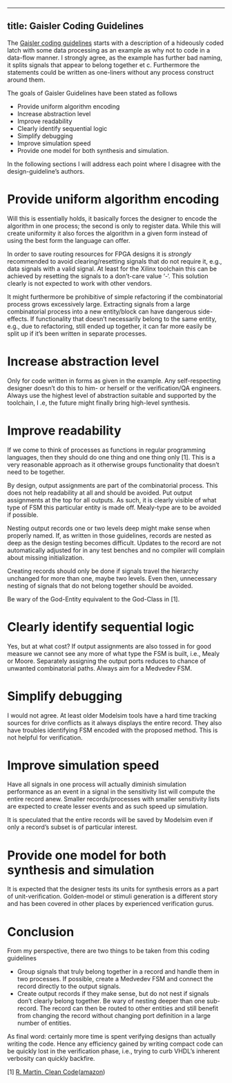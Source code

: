 -----
title: Gaisler Coding Guidelines
-----

The [Gaisler coding
guidelines](http://www.gaisler.com/doc/vhdl2proc.pdf) starts with a
description of a hideously coded latch with some data processing as an
example as why not to code in a data-flow manner. I strongly agree, as
the example has further bad naming, it splits signals that appear to
belong together et c. Furthermore the statements could be written as
one-liners without any process construct around them.

The goals of Gaisler Guidelines have been stated as follows

-   Provide uniform algorithm encoding
-   Increase abstraction level
-   Improve readability
-   Clearly identify sequential logic
-   Simplify debugging
-   Improve simulation speed
-   Provide one model for both synthesis and simulation.

In the following sections I will address each point where I disagree
with the design-guideline’s authors.

Provide uniform algorithm encoding
==================================

Will this is essentially holds, it basically forces the designer to
encode the algorithm in one process; the second is only to register
data. While this will create uniformity it also forces the algorithm in
a given form instead of using the best form the language can offer.

In order to save routing resources for FPGA designs it is *strongly*
recommended to avoid clearing/resetting signals that do not require it,
e.g., data signals with a valid signal. At least for the Xilinx
toolchain this can be achieved by resetting the signals to a don’t-care
value ‘-‘. This solution clearly is not expected to work with other
vendors.

It might furthermore be prohibitive of simple refactoring if the
combinatorial process grows excessively large. Extracting signals from a
large combinatorial process into a new entity/block can have dangerous
side-effects. If functionality that doesn’t necessarily belong to the
same entity, e.g., due to refactoring, still ended up together, it can
far more easily be split up if it’s been written in separate processes.

Increase abstraction level
==========================

Only for code written in forms as given in the example. Any
self-respecting designer doesn’t do this to him- or herself or the
verification/QA engineers. Always use the highest level of abstraction
suitable and supported by the toolchain, I .e, the future might finally
bring high-level synthesis.

Improve readability
===================

If we come to think of processes as functions in regular programming
languages, then they should do one thing and one thing only \[1\]. This
is a very reasonable approach as it otherwise groups functionality that
doesn’t need to be together.

By design, output assignments are part of the combinatorial process.
This does not help readability at all and should be avoided. Put output
assignments at the top for all outputs. As such, it is clearly visible
of what type of FSM this particular entity is made off. Mealy-type are
to be avoided if possible.

Nesting output records one or two levels deep might make sense when
properly named. If, as written in those guidelines, records are nested
as deep as the design testing becomes difficult. Updates to the record
are not automatically adjusted for in any test benches and no compiler
will complain about missing initialization.

Creating records should only be done if signals travel the hierarchy
unchanged for more than one, maybe two levels. Even then, unnecessary
nesting of signals that do not belong together should be avoided.

Be wary of the God-Entity equivalent to the God-Class in \[1\].

Clearly identify sequential logic
=================================

Yes, but at what cost? If output assignments are also tossed in for good
measure we cannot see any more of what type the FSM is built, i.e.,
Mealy or Moore. Separately assigning the output ports reduces to chance
of unwanted combinatorial paths. Always aim for a Medvedev FSM.

Simplify debugging
==================

I would not agree. At least older Modelsim tools have a hard time
tracking sources for drive conflicts as it always displays the entire
record. They also have troubles identifying FSM encoded with the
proposed method. This is not helpful for verification.

Improve simulation speed
========================

Have all signals in one process will actually diminish simulation
performance as an event in a signal in the sensitivity list will compute
the entire record anew. Smaller records/processes with smaller
sensitivity lists are expected to create lesser events and as such speed
up simulation.

It is speculated that the entire records will be saved by Modelsim even
if only a record’s subset is of particular interest.

Provide one model for both synthesis and simulation
===================================================

It is expected that the designer tests its units for synthesis errors as
a part of unit-verification. Golden-model or stimuli generation is a
different story and has been covered in other places by experienced
verification gurus.

Conclusion
==========

From my perspective, there are two things to be taken from this coding
guidelines

-   Group signals that truly belong together in a record and handle them
    in two processes. If possible, create a Medvedev FSM and connect the
    record directly to the output signals.
-   Create output records if they make sense, but do not nest if signals
    don’t clearly belong together. Be wary of nesting deeper than one
    sub-record. The record can then be routed to other entities and
    still benefit from changing the record without changing port
    definition in a large number of entities.

As final word: certainly more time is spent verifying designs than
actually writing the code. Hence any efficiency gained by writing
compact code can be quickly lost in the verification phase, i.e., trying
to curb VHDL’s inherent verbosity can quickly backfire.

\[1\] [R. Martin, Clean
Code](https://cleancoders.com/landing)([amazon](http://www.amazon.com/Clean-Code-Handbook-Software-Craftsmanship/dp/0132350882))
